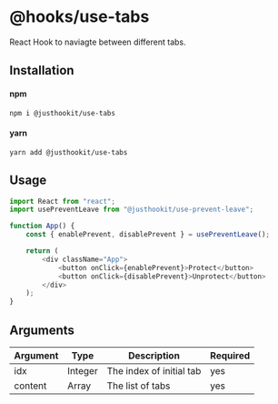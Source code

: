 # @hooks/use-tabs
React Hook to naviagte between different tabs.

## Installation

#### npm
`npm i @justhookit/use-tabs`

#### yarn
`yarn add @justhookit/use-tabs`

## Usage
```js
import React from "react";
import usePreventLeave from "@justhookit/use-prevent-leave";

function App() {
	const { enablePrevent, disablePrevent } = usePreventLeave();

	return (
		<div className="App">
			<button onClick={enablePrevent}>Protect</button>
			<button onClick={disablePrevent}>Unprotect</button>
		</div>
	);
}
```

## Arguments
| Argument | Type    | Description              | Required |
|----------|---------|--------------------------|----------|
| idx      | Integer | The index of initial tab | yes      |
| content  | Array   | The list of tabs         | yes      |